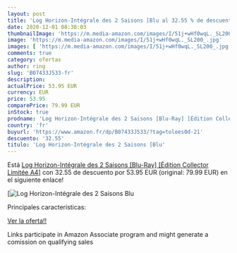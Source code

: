 ```yaml
---
layout: post
title: 'Log Horizon-Intégrale des 2 Saisons [Blu al 32.55 % de descuento'
date: 2020-12-01 08:38:03
thumbnailImage: 'https://m.media-amazon.com/images/I/51j+wHf0wqL._SL200_.jpg'
image: 'https://m.media-amazon.com/images/I/51j+wHf0wqL._SL200_.jpg'
images: [ 'https://m.media-amazon.com/images/I/51j+wHf0wqL._SL200_.jpg' ]
comments: true
category: ofertas
author: ring
slug: 'B07433J533-fr'
description:
actualPrice: 53.95 EUR
currency: EUR
price: 53.95
comparePrice: 79.99 EUR
inStock: true
prodname: 'Log Horizon-Intégrale des 2 Saisons [Blu-Ray] [Édition Collector Limitée A4]'
country: 'fr'
buyurl: 'https://www.amazon.fr/dp/B07433J533/?tag=tolees0d-21'
descuento: '32.55'
titulo: 'Log Horizon-Intégrale des 2 Saisons [Blu'
---
```


Está [Log Horizon-Intégrale des 2 Saisons [Blu-Ray] [Édition Collector Limitée A4]](https://www.amazon.fr/dp/B07433J533/?tag=tolees0d-21) con 32.55 de descuento por 53.95 EUR (original: 79.99 EUR) en el siguiente enlace!

[![Log Horizon-Intégrale des 2 Saisons [Blu](https://m.media-amazon.com/images/I/51j+wHf0wqL._SL200_.jpg)](https://www.amazon.fr/dp/B07433J533/?tag=tolees0d-21)

Principales características:


[Ver la oferta!!](https://www.amazon.fr/dp/B07433J533/?tag=tolees0d-21)

Links participate in Amazon Associate program and might generate a comission on qualifying sales


